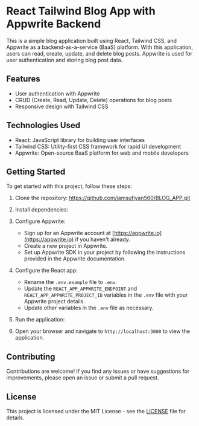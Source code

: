 # React Tailwind Blog App with Appwrite Backend

This is a simple blog application built using React, Tailwind CSS, and Appwrite as a backend-as-a-service (BaaS) platform. With this application, users can read, create, update, and delete blog posts. Appwrite is used for user authentication and storing blog post data.

## Features

- User authentication with Appwrite
- CRUD (Create, Read, Update, Delete) operations for blog posts
- Responsive design with Tailwind CSS

## Technologies Used

- React: JavaScript library for building user interfaces
- Tailwind CSS: Utility-first CSS framework for rapid UI development
- Appwrite: Open-source BaaS platform for web and mobile developers

## Getting Started

To get started with this project, follow these steps:

1. Clone the repository:
 https://github.com/iamsufiyan560/BLOG_APP.git

2. Install dependencies:


3. Configure Appwrite:

   - Sign up for an Appwrite account at [https://appwrite.io](https://appwrite.io) if you haven't already.
   - Create a new project in Appwrite.
   - Set up Appwrite SDK in your project by following the instructions provided in the Appwrite documentation.

4. Configure the React app:

   - Rename the `.env.example` file to `.env`.
   - Update the `REACT_APP_APPWRITE_ENDPOINT` and `REACT_APP_APPWRITE_PROJECT_ID` variables in the `.env` file with your Appwrite project details.
   - Update other variables in the `.env` file as necessary.

5. Run the application:
6. Open your browser and navigate to `http://localhost:3000` to view the application.

## Contributing

Contributions are welcome! If you find any issues or have suggestions for improvements, please open an issue or submit a pull request.

## License

This project is licensed under the MIT License - see the [LICENSE](LICENSE) file for details.

